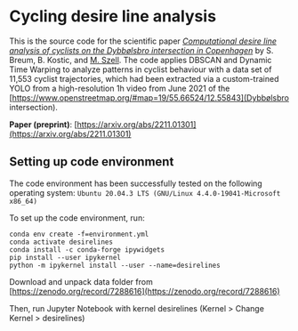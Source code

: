 # Cycling desire line analysis

This is the source code for the scientific paper [*Computational desire line analysis of cyclists on the Dybbølsbro intersection in Copenhagen*](https://arxiv.org/abs/2211.01301) by S. Breum, B. Kostic, and [M. Szell](http://michael.szell.net/). The code applies DBSCAN and Dynamic Time Warping to analyze
patterns in cyclist behaviour with a data set of 11,553 cyclist trajectories, which had been extracted via a custom-trained YOLO from a high-resolution 1h video from June 2021 of the [https://www.openstreetmap.org/#map=19/55.66524/12.55843](Dybbølsbro intersection).

**Paper (preprint)**: [https://arxiv.org/abs/2211.01301](https://arxiv.org/abs/2211.01301)  


## Setting up code environment
The code environment has been successfully tested on the following operating system: 
`Ubuntu 20.04.3 LTS (GNU/Linux 4.4.0-19041-Microsoft x86_64)`

To set up the code environment, run:


```
conda env create -f=environment.yml
conda activate desirelines
conda install -c conda-forge ipywidgets
pip install --user ipykernel
python -m ipykernel install --user --name=desirelines
```
Download and unpack data folder from [https://zenodo.org/record/7288616](https://zenodo.org/record/7288616)

Then, run Jupyter Notebook with kernel desirelines (Kernel > Change Kernel > desirelines)
